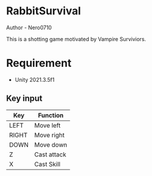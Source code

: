 # RabbitSurvival

Author - Nero0710

This is a shotting game motivated by Vampire Surviviors.

# Requirement

- Unity 2021.3.5f1

## Key input

| Key   | Function               |
| ----- | ---------------------- |
| LEFT  |  Move left              |
| RIGHT |  Move right             |
| DOWN  |  Move down              |
| Z     |  Cast attack            |
| X     |  Cast Skill             |

